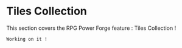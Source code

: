 # Tiles Collection

This section covers the RPG Power Forge feature : Tiles Collection !

```admonish warning title="🛠️"
Working on it !
```